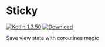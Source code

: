 # Sticky
[ ![Kotlin 1.3.50](https://img.shields.io/badge/Kotlin-1.3.50-blue.svg)](http://kotlinlang.org) [ ![Download](https://api.bintray.com/packages/sphc/Sticky/sticky/images/download.svg) ](https://bintray.com/sphc/Sticky/sticky/_latestVersion)

Save view state with coroutines magic
